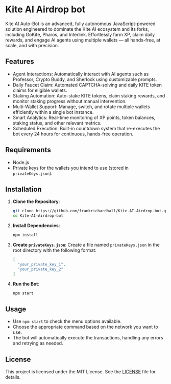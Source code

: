 # Kite AI Airdrop bot
Kite AI Auto-Bot is an advanced, fully autonomous JavaScript-powered solution engineered to dominate the Kite AI ecosystem and its forks, including GoKite, Pharos, and Interlink. Effortlessly farm XP, claim daily rewards, and engage AI agents using multiple wallets — all hands-free, at scale, and with precision.

## Features
- Agent Interactions: Automatically interact with AI agents such as Professor, Crypto Buddy, and Sherlock using customizable prompts.
- Daily Faucet Claim: Automated CAPTCHA-solving and daily KITE token claims for eligible wallets.
- Staking Automation: Auto-stake KITE tokens, claim staking rewards, and monitor staking progress without manual intervention.
- Multi-Wallet Support: Manage, switch, and rotate multiple wallets efficiently within a single bot instance.
- Smart Analytics: Real-time monitoring of XP points, token balances, staking status, and other relevant metrics.
- Scheduled Execution: Built-in countdown system that re-executes the bot every 24 hours for continuous, hands-free operation.

## Requirements

- Node.js
- Private keys for the wallets you intend to use (stored in `privateKeys.json`).

## Installation

1. **Clone the Repository**:

   ```bash
   git clone https://github.com/frankrichardhall/Kite-AI-Airdrop-bot.git
   cd Kite-AI-Airdrop-bot
   ```

2. **Install Dependencies**:

   ```bash
   npm install
   ```

3. **Create `privateKeys.json`**:
   Create a file named `privateKeys.json` in the root directory with the following format:

   ```json
   [
     "your_private_key_1",
     "your_private_key_2"
   ]
   ```

4. **Run the Bot**:

   ```bash
   npm start
   ```

## Usage

- Use `npm start` to check the menu options available.
- Choose the appropriate command based on the network you want to use.
- The bot will automatically execute the transactions, handling any errors and retrying as needed.

## License

This project is licensed under the MIT License. See the [LICENSE](LICENSE) file for details.
 
 
 
 
 
 
 
